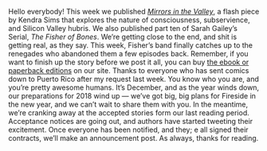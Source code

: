 Hello everybody!
This week we published [_Mirrors in the Valley_](https://firesidefiction.com/mirrors-in-the-valley), a flash piece by Kendra Sims that explores the nature of consciousness, subservience, and Silicon Valley hubris.
We also published part ten of Sarah Gailey’s Serial, _The Fisher of Bones_. We’re getting close to the end, and shit is getting real, as they say. This week, Fisher’s band finally catches up to the renegades who abandoned them a few episodes back. Remember, if you want to finish up the story before we post it all, you can buy [the ebook or paperback editions](https://firesidefiction.com/book/the-fisher-of-bones) on our site.
Thanks to everyone who has sent comics down to Puerto Rico after my request last week. You know who you are, and you’re pretty awesome humans. 
It’s December, and as the year winds down, our preparations for 2018 wind up — we’ve got big, big plans for Fireside in the new year, and we can’t wait to share them with you. In the meantime, we’re cranking away at the accepted stories form our last reading period. Acceptance notices are going out, and authors have started tweeting their excitement. Once everyone has been notified, and they; e all signed their contracts, we’ll make an announcement post. 
As always, thanks for reading.
